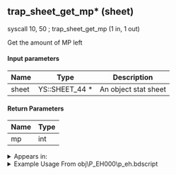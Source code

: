 ## trap_sheet_get_mp* (sheet)

syscall 10, 50 ; trap_sheet_get_mp (1 in, 1 out)

Get the amount of MP left

#### Input parameters
| Name | Type | Description
|------|------|------------
| sheet   | YS::SHEET_44 *   | An object stat sheet


#### Return Parameters
| Name | Type
|------|-----
| mp   | int   


<details>
	<summary>Appears in:</summary>
| filename | Entity (obj)
|----------|-------------
| obj\P_EH000\p_eh.bdscript       | ((P) Riku)          
| obj\P_EH000_LAST\p_eh.bdscript       | ((P) Riku (final battle))          

</details>

<details>
	<summary>Example Usage From obj\P_EH000\p_eh.bdscript</summary>
L327:
 popToSp 0
 pushFromPWp W0
 syscall 1, 84 ; trap_obj_sheet (1 in, 1 out)
 syscall 10, 50 ; trap_sheet_get_mp (1 in, 1 out)
 popToSp 4
 pushFromPWp W0
 pushImm 1
 syscall 1, 54 ; method_obj_reset_collision (2 in, 0 out)
 pushFromPWp W0
 pushImm 2
 syscall 1, 54 ; method_obj_reset_collision (2 in, 0 out)
 pushFromFSp 0
 gosub 4, L465
 jz L438
 pushFromFSp 4
 pushFromPWp W0
 fetchValue 32
 sub 
 msbi 
 dup 
 jz L378
 pushFromPWp W0
 fetchValue 20
 pushImmf 0
 subf 
 supzf 
 eqzv
</details>

